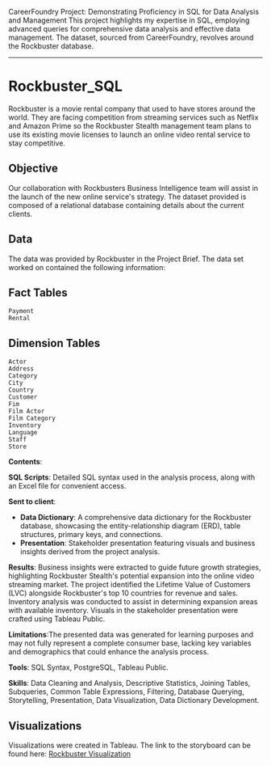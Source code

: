 CareerFoundry Project: Demonstrating Proficiency in SQL for Data Analysis and Management
This project highlights my expertise in SQL, employing advanced queries for comprehensive data analysis and effective data management. The dataset, sourced from CareerFoundry, revolves around the Rockbuster database.

---

# Rockbuster_SQL
Rockbuster is a movie rental company that used to have stores around the world. They are facing competition from streaming services such as Netflix and Amazon Prime so the Rockbuster Stealth management team plans to use its existing movie licenses to launch an online video rental service to stay competitive.

## Objective

Our collaboration with Rockbusters Business Intelligence team will assist in the launch of the new online service's strategy. The dataset provided is composed of a relational database containing details about the current clients.


## Data

The data was provided by Rockbuster in the Project Brief. The data set worked on contained the following information:


 Fact Tables
 ---
        
    Payment
    Rental


Dimension Tables
---

    Actor
    Address
    Category
    City
    Country
    Customer
    Fim
    Film Actor
    Film Category
    Inventory
    Language
    Staff
    Store


<b>Contents</b>: 

<b>SQL Scripts</b>: Detailed SQL syntax used in the analysis process, along with an Excel file for convenient access.

<b>Sent to client</b>:
<ul>
<li><b>Data Dictionary</b>: A comprehensive data dictionary for the Rockbuster database, showcasing the entity-relationship diagram (ERD), table structures, primary keys, and connections.</li>
  
<li><b>Presentation</b>: Stakeholder presentation featuring visuals and business insights derived from the project analysis.
</li></ul>

<b>Results</b>: Business insights were extracted to guide future growth strategies, highlighting Rockbuster Stealth's potential expansion into the online video streaming market. The project identified the Lifetime Value of Customers (LVC) alongside Rockbuster's top 10 countries for revenue and sales. Inventory analysis was conducted to assist in determining expansion areas with available inventory. Visuals in the stakeholder presentation were crafted using Tableau Public.

<b>Limitations</b>:The presented data was generated for learning purposes and may not fully represent a complete consumer base, lacking key variables and demographics that could enhance the analysis process.

<b>Tools</b>: SQL Syntax, PostgreSQL, Tableau Public.

<b>Skills</b>: Data Cleaning and Analysis, Descriptive Statistics, Joining Tables, Subqueries, Common Table Expressions, Filtering, Database Querying, Storytelling, Presentation, Data Visualization, Data Dictionary Development.

   ## Visualizations

Visualizations were created in Tableau. The link to the storyboard can be found here: [Rockbuster Visualization](https://public.tableau.com/app/profile/jayson2925/viz/RockbusterStealthLLCSQLTableau/ROCKBUSTERSTEALTHLLC?publish=yes)

